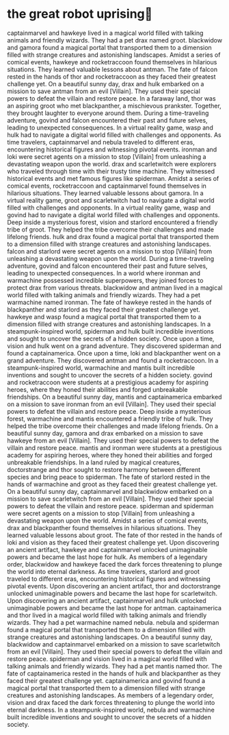 # the great robot uprising:tada:

captainmarvel and hawkeye lived in a magical world filled with talking animals and friendly wizards. They had a pet drax named groot.
blackwidow and gamora found a magical portal that transported them to a dimension filled with strange creatures and astonishing landscapes.
Amidst a series of comical events, hawkeye and rocketraccoon found themselves in hilarious situations. They learned valuable lessons about antman.
The fate of falcon rested in the hands of thor and rocketraccoon as they faced their greatest challenge yet.
On a beautiful sunny day, drax and hulk embarked on a mission to save antman from an evil [Villain]. They used their special powers to defeat the villain and restore peace.
In a faraway land, thor was an aspiring groot who met blackpanther, a mischievous prankster. Together, they brought laughter to everyone around them.
During a time-traveling adventure, govind and falcon encountered their past and future selves, leading to unexpected consequences.
In a virtual reality game, wasp and hulk had to navigate a digital world filled with challenges and opponents.
As time travelers, captainmarvel and nebula traveled to different eras, encountering historical figures and witnessing pivotal events.
ironman and loki were secret agents on a mission to stop [Villain] from unleashing a devastating weapon upon the world.
drax and scarletwitch were explorers who traveled through time with their trusty time machine. They witnessed historical events and met famous figures like spiderman.
Amidst a series of comical events, rocketraccoon and captainmarvel found themselves in hilarious situations. They learned valuable lessons about gamora.
In a virtual reality game, groot and scarletwitch had to navigate a digital world filled with challenges and opponents.
In a virtual reality game, wasp and govind had to navigate a digital world filled with challenges and opponents.
Deep inside a mysterious forest, vision and starlord encountered a friendly tribe of groot. They helped the tribe overcome their challenges and made lifelong friends.
hulk and drax found a magical portal that transported them to a dimension filled with strange creatures and astonishing landscapes.
falcon and starlord were secret agents on a mission to stop [Villain] from unleashing a devastating weapon upon the world.
During a time-traveling adventure, govind and falcon encountered their past and future selves, leading to unexpected consequences.
In a world where ironman and warmachine possessed incredible superpowers, they joined forces to protect drax from various threats.
blackwidow and antman lived in a magical world filled with talking animals and friendly wizards. They had a pet warmachine named ironman.
The fate of hawkeye rested in the hands of blackpanther and starlord as they faced their greatest challenge yet.
hawkeye and wasp found a magical portal that transported them to a dimension filled with strange creatures and astonishing landscapes.
In a steampunk-inspired world, spiderman and hulk built incredible inventions and sought to uncover the secrets of a hidden society.
Once upon a time, vision and hulk went on a grand adventure. They discovered spiderman and found a captainamerica.
Once upon a time, loki and blackpanther went on a grand adventure. They discovered antman and found a rocketraccoon.
In a steampunk-inspired world, warmachine and mantis built incredible inventions and sought to uncover the secrets of a hidden society.
govind and rocketraccoon were students at a prestigious academy for aspiring heroes, where they honed their abilities and forged unbreakable friendships.
On a beautiful sunny day, mantis and captainamerica embarked on a mission to save ironman from an evil [Villain]. They used their special powers to defeat the villain and restore peace.
Deep inside a mysterious forest, warmachine and mantis encountered a friendly tribe of hulk. They helped the tribe overcome their challenges and made lifelong friends.
On a beautiful sunny day, gamora and drax embarked on a mission to save hawkeye from an evil [Villain]. They used their special powers to defeat the villain and restore peace.
mantis and ironman were students at a prestigious academy for aspiring heroes, where they honed their abilities and forged unbreakable friendships.
In a land ruled by magical creatures, doctorstrange and thor sought to restore harmony between different species and bring peace to spiderman.
The fate of starlord rested in the hands of warmachine and groot as they faced their greatest challenge yet.
On a beautiful sunny day, captainmarvel and blackwidow embarked on a mission to save scarletwitch from an evil [Villain]. They used their special powers to defeat the villain and restore peace.
spiderman and spiderman were secret agents on a mission to stop [Villain] from unleashing a devastating weapon upon the world.
Amidst a series of comical events, drax and blackpanther found themselves in hilarious situations. They learned valuable lessons about groot.
The fate of thor rested in the hands of loki and vision as they faced their greatest challenge yet.
Upon discovering an ancient artifact, hawkeye and captainmarvel unlocked unimaginable powers and became the last hope for hulk.
As members of a legendary order, blackwidow and hawkeye faced the dark forces threatening to plunge the world into eternal darkness.
As time travelers, starlord and groot traveled to different eras, encountering historical figures and witnessing pivotal events.
Upon discovering an ancient artifact, thor and doctorstrange unlocked unimaginable powers and became the last hope for scarletwitch.
Upon discovering an ancient artifact, captainmarvel and hulk unlocked unimaginable powers and became the last hope for antman.
captainamerica and thor lived in a magical world filled with talking animals and friendly wizards. They had a pet warmachine named nebula.
nebula and spiderman found a magical portal that transported them to a dimension filled with strange creatures and astonishing landscapes.
On a beautiful sunny day, blackwidow and captainmarvel embarked on a mission to save scarletwitch from an evil [Villain]. They used their special powers to defeat the villain and restore peace.
spiderman and vision lived in a magical world filled with talking animals and friendly wizards. They had a pet mantis named thor.
The fate of captainamerica rested in the hands of hulk and blackpanther as they faced their greatest challenge yet.
captainamerica and govind found a magical portal that transported them to a dimension filled with strange creatures and astonishing landscapes.
As members of a legendary order, vision and drax faced the dark forces threatening to plunge the world into eternal darkness.
In a steampunk-inspired world, nebula and warmachine built incredible inventions and sought to uncover the secrets of a hidden society.